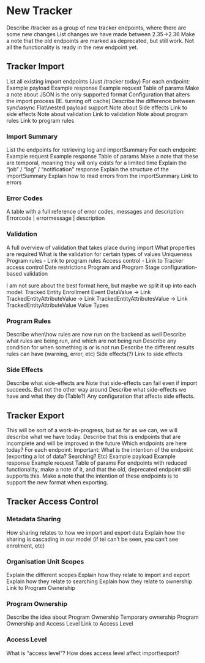 # New Tracker

 Describe /tracker as a group of new tracker endpoints, where there are some new changes
 List changes we have made between 2.35->2.36
 Make a note that the old endpoints are marked as deprecated, but still work. Not all the functionality is ready in the new endpoint yet.

## Tracker Import

<!--DHIS2-SECTION-ID:webapi_nti_import-->

List all existing import endpoints (Just /tracker today)
For each endpoint:
Example payload
Example response
Example request
Table of params
Make a note about JSON is the only supported format
Configuration that alters the import process (IE. turning off cache)
Describe the difference between sync\async
Flat\nested payload support
Note about Side effects
Link to side effects
Note about validation
Link to validation
Note about program rules
Link to program rules

### Import Summary

<!--DHIS2-SECTION-ID:webapi_nti_import_summary-->

List the endpoints for retrieving log and importSummary
For each endpoint:
Example request
Example response
Table of params
Make a note that these are temporal, meaning they will only exists for a limited time
Explain the “job” / “log” / “notification” response
Explain the structure of the importSummary
Explain how to read errors from the importSummary
Link to   errors

### Error Codes

<!--DHIS2-SECTION-ID:webapi_nti_error_codes-->

A table with a full reference of error codes, messages and description:
Errorcode | errormessage | description

### Validation

<!--DHIS2-SECTION-ID:webapi_nti_validation-->

A full overview of validation that takes place during import
What properties are required
What is the validation for certain types of values
Uniqueness
Program rules - Link to program rules
Access control - Link to Tracker access control
Date restrictions
Program and Program Stage configuration-based validation

I am not sure about the best format here, but maybe we split it up into each model:
Tracked Entity
Enrollment
Event
DataValue -> Link
TrackedEntityAttributeValue -> Link
TrackedEntityAttributesValue -> Link
TrackedEntityAttributeValue
Value Types


### Program Rules

<!--DHIS2-SECTION-ID:webapi_nti_program_rules-->

Describe when\how rules are now run on the backend as well
Describe what rules are being run, and which are not being run
Describe any condition for when something is or is not run
Describe the different results rules can have (warning, error, etc)
Side effects(?)
Link to side effects


### Side Effects

<!--DHIS2-SECTION-ID:webapi_nti_side_effects-->

Describe what side-effects are
Note that side-effects can fail even if import succeeds. But not the other way around
Describe what side-effects we have and what they do (Table?)
Any configuration that affects side effects.


## Tracker Export

<!--DHIS2-SECTION-ID:webapi_nti_export-->

This will be sort of a work-in-progress, but as far as we can, we will describe what we have today. Describe that this is endpoints that are incomplete and will be improved in the future
Which endpoints are here today?
For each endpoint:
Important: What is the intention of the endpoint (exporting a lot of data? Searching? Etc)
Example payload
Example response
Example request
Table of params
For endpoints with reduced functionality, make a note of it, and that the old, deprecated endpoint still supports this.
Make a note that the intention of these endpoints is to support the new format when exporting.


## Tracker Access Control

<!--DHIS2-SECTION-ID:webapi_nti_access_control-->

### Metadata Sharing

<!--DHIS2-SECTION-ID:webapi_nti_metadata_sharing-->


How sharing relates to how we import and export data
Explain how the sharing is cascading in our model (if tei can’t be seen, you can’t see enrolment, etc)

### Organisation Unit Scopes

<!--DHIS2-SECTION-ID:webapi_nti_ou_scope-->

Explain the different scopes
Explain how they relate to import and export
Explain how they relate to searching
Explain how they relate to ownership
Link to Program Ownership

### Program Ownership

<!--DHIS2-SECTION-ID:webapi_nti_ownership-->

Describe the idea about Program Ownership
Temporary ownership
Program Ownership and Access Level
Link to Access Level

### Access Level

<!--DHIS2-SECTION-ID:webapi_nti_access_level-->

What is “access level”?
How does access level affect import\export?
